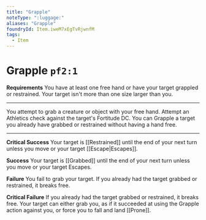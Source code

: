 ```yaml
---
title: "Grapple"
noteType: ":luggage:"
aliases: "Grapple"
foundryId: Item.iweM7xEgTvRjwnfM
tags:
  - Item
---
```


# Grapple `pf2:1`

**Requirements** You have at least one free hand or have your target grappled or restrained. Your target isn't more than one size larger than you.

* * *

You attempt to grab a creature or object with your free hand. Attempt an Athletics check against the target's Fortitude DC. You can Grapple a target you already have grabbed or restrained without having a hand free.

* * *

**Critical Success** Your target is [[Restrained]] until the end of your next turn unless you move or your target [[Escape|Escapes]].

**Success** Your target is [[Grabbed]] until the end of your next turn unless you move or your target Escapes.

**Failure** You fail to grab your target. If you already had the target grabbed or restrained, it breaks free.

**Critical Failure** If you already had the target grabbed or restrained, it breaks free. Your target can either grab you, as if it succeeded at using the Grapple action against you, or force you to fall and land [[Prone]].
